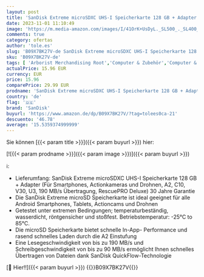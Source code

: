 ```yaml
---
layout: post
title: 'SanDisk Extreme microSDXC UHS-I Speicherkarte 128 GB + Adapter  Für Smartphones  Actionkameras und Drohnen  A2  C10  V30  U3  190 MB/s Übertragung  RescuePRO Deluxe '
date: 2023-11-01 11:10:49
image: 'https://m.media-amazon.com/images/I/41OrK+UsDyL._SL500_._SL400_.jpg'
comments: true
category: ofertas
author: 'tole.es'
slug: 'B09X7BK27V-de SanDisk Extreme microSDXC UHS-I Speicherkarte 128 GB +...'
sku: 'B09X7BK27V-de'
tags: [ 'Arborist Merchandising Root','Computer & Zubehör','Computer & Zubehör: Produkte mit Umwelt-Label','Datenspeicher','Externe Datenspeicher','Micro SD Speicherkarten','PC','Self Service','Special Features Stores','Speicherkarten','a4cbee59-f823-40fe-831a-7de64f655f6f_0','a4cbee59-f823-40fe-831a-7de64f655f6f_1301','a4cbee59-f823-40fe-831a-7de64f655f6f_6301','sandisk','🇩🇪', ]
actualPrice: 15.96 EUR
currency: EUR
price: 15.96
comparePrice: 29.99 EUR
prodname: 'SanDisk Extreme microSDXC UHS-I Speicherkarte 128 GB + Adapter  Für Smartphones  Actionkameras und Drohnen  A2  C10  V30  U3  190 MB/s Übertragung  RescuePRO Deluxe '
country: 'de'
flag: '🇩🇪'
brand: 'SanDisk'
buyurl: 'https://www.amazon.de/dp/B09X7BK27V/?tag=tolees0ca-21'
descuento: '46.78'
average: '15.5359374999999'
---
```


Sie können [{{< param title >}}]({{< param buyurl >}}) hier:

[![{{< param prodname >}}]({{< param image >}})]({{< param buyurl >}})

ℹ️:

- Lieferumfang: SanDisk Extreme microSDXC UHS-I Speicherkarte 128 GB + Adapter (Für Smartphones, Actionkameras und Drohnen, A2, C10, V30, U3, 190 MB/s Übertragung, RescuePRO Deluxe) 30 Jahre Garantie
- Die SanDisk Extreme microSD Speicherkarte ist ideal geeignet für alle Android Smartphones, Tablets, Actioncams und Drohnen
- Getestet unter extremen Bedingungen; temperaturbeständig, wasserdicht, röntgensicher und stoßfest. Betriebstemperatur: -25°C to 85°C.
- Die microSD Speicherkarte bietet schnelle In-App- Performance und rasend schnelles Laden durch die A2 Einstufung
- Eine Lesegeschwindigkeit von bis zu 190 MB/s und Schreibgeschwindigkeit von bis zu 90 MB/s ermöglicht Ihnen schnelles Übertragen von Dateien dank SanDisk QuickFlow-Technologie

[🛒 Hier!!]({{< param buyurl >}})
{{<world>}}B09X7BK27V{{</world>}}
